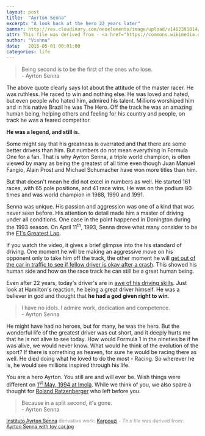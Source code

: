 ```yaml
---
layout: post
title:  "Ayrton Senna"
excerpt: "A look back at the hero 22 years later"
banner: http://res.cloudinary.com/neoelemento/image/upload/v1462391014/blog/Ayrton-min.jpg
attr: This file was derived from - <a href="https://commons.wikimedia.org/wiki/File:Ayrton_Senna_with_toy_car.jpg" target="_blank">Ayrton_Senna_with_toy_car</a>
author: "Vishnu"
date:   2016-05-01 00:01:00
categories: life
---
```

> Being second is to be the first of the ones who lose.
<br > - Ayrton Senna 

The above quote clearly says lot about the attitude of the master racer. He was ruthless. He raced to win and nothing else. He was loved and hated, but even people who hated him, admired his talent. Millions worshiped him and in his native Brazil he was The Hero. Off the track he was an amazing human being, helping others and feeling for his country and people, on track he was a feared competitor.

**He was a legend, and still is.**

Some might say that his greatness is overrated and that there are some better drivers than him. But numbers do not mean everything in Formula One for a fan. That is why Ayrton Senna, a triple world champion, is often viewed by many as being the greatest of all time even though Juan Manuel Fangio, Alain Prost and Michael Schumacher have won more titles than him.

But that doesn't mean he did not excel in numbers as well. He started 161 races, with 65 pole positions, and 41 race wins. He was on the podium 80 times and was world champion in 1988, 1990 and 1991.

Senna was unique. His passion and aggression was one of a kind that was never seen before. His attention to detail made him a master of driving under all conditions. One case in the point happened in Donington during the 1993 season. On April 11<sup>th</sup>, 1993, Senna drove what many consider to be the [F1's Greatest Lap](https://www.youtube.com/watch?v=3GOEorrE4mY).

If you watch the video, it gives a brief glimpse into the his standard of driving. One moment he will be making an aggressive move on his opponent only to take him off the track, the other moment he will [get out of the car in traffic to see if fellow driver is okay after a crash](https://youtu.be/jVHiUZCxP8o?t=1m47s). This showed his human side and how on the race track he can still be a great human being.

Even after 22 years, today's driver's are in [awe of his driving skills](https://www.youtube.com/watch?v=cli2XEoca24). Just look at Hamilton's reaction, he being a great driver himself. He was a believer in god and thought that **he had a god given right to win**.

>I have no idols. I admire work, dedication and competence.
<br > - Ayrton Senna

He might have had no heroes, but for many, he was the hero. But the wonderful life of the greatest driver was cut short, and it deeply hurts me that he is not alive to see today. How would Formula 1 in the nineties be if he was alive, we would never know. What would he think of the evolution of the sport? If there is something as heaven, for sure he would be racing there as well. He died doing what he loved to do the most - Racing. So wherever he is, he would see millions inspired through his life.

You are a hero Ayrton. You still are and will ever be. Wish things were different on [1<sup>st</sup> May, 1994 at Imola](https://en.wikipedia.org/wiki/Death_of_Ayrton_Senna). While we think of you, we also spare a thought for [Roland Ratzenberger](https://en.wikipedia.org/wiki/Roland_Ratzenberger) who left before you.

> Because in a split second, it's gone.
<br > - Ayrton Senna

<span style="font-size: .8rem; color: #969696;">[Instituto Ayrton Senna](http://www.flickr.com/people/49703787@N05) derivative work: [Karpouzi](https://commons.wikimedia.org/wiki/User:Karpouzi) - This file was derived from:  [Ayrton Senna with toy car.jpg](https://commons.wikimedia.org/wiki/File:Ayrton_Senna_with_toy_car.jpg)</span>